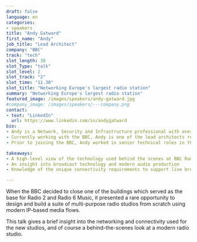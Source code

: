 ```yaml
---
draft: false
language: en
categories:
- speakers
title: "Andy Gatward"
first_name: "Andy"
job_title: "Lead Architect"
company: "BBC"
track: "tech"
slot_length: 30
slot_Type: "talk"
slot_level: 2
slot_track: "2"
slot_time: "11.30"
slot_title: "Networking Europe's largest radio station"
summary: "Networking Europe's largest radio station"
featured_image: /images/speakers/andy-gatward.jpg
#company_image: /images/speakers/---company.png
contact:
- text: "LinkedIn"
  url: https://www.linkedin.com/in/andygatward
bio:
- Andy is a Network, Security and Infrastructure professional with over 25 years deep technical experience. 
- Currently working with the BBC, Andy is one of the lead architects responsible for the evolution of the network and connectivity to support modern media supply chain workflows.
- Prior to joining the BBC, Andy worked in senior technical roles in the service provider, aviation, and higher  education sectors.

takeaways:
- A high-level view of the technology used behind the scenes at BBC Radio 2
- An insight into broadcast technology and modern audio production
- Knowledge of the unique connectivity requirements to support live broadcast media

---
```


When the BBC decided to close one of the buildings which served as the base for Radio 2 and Radio 6 Music, it presented a rare opportunity to design and build a suite of multi-purpose radio studios from scratch using modern IP-based media flows.  

This talk gives a brief insight into the networking and connectivity used for the new studios, and of course a behind-the-scenes look at a modern radio studio.
